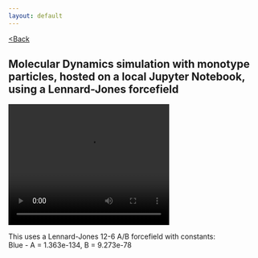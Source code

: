 ```yaml
---
layout: default
---
```


[<Back](./index.html)

## Molecular Dynamics simulation with monotype particles, hosted on a local Jupyter Notebook, using a Lennard-Jones forcefield

<video src="./assets/vids/normal_local_md.mov" width="320" height="240" controls loop autoplay></video>

This uses a Lennard-Jones 12-6 A/B forcefield with constants: <br>
Blue   - A = 1.363e-134, B = 9.273e-78 <br>
